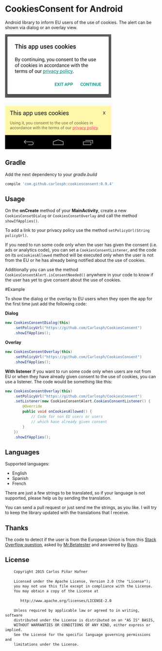 # CookiesConsent for Android

Android library to inform EU users of the use of cookies. The alert can be shown via dialog or an overlay view.

![Screenshot of the dialog](screenshot.png)

![Screenshot of the overlay](overlay_screenshot.png)

## Gradle

Add the next dependency to your *gradle.build*
```groovy
compile 'com.github.carlosph:cookiesconsent:0.9.4'
```

## Usage

On the **onCreate** method of your **MainActivity**, create a new ```CookiesConsetDialog``` or ```CookiesConsetOverlay``` and call the method ```showIfApplies()```.

To add a link to your privacy policy use the method ```setPolicyUrl(String policyUrl)```.

If you need to run some code only when the user has given the consent (i.e. ads or analytics code), you can set a ```CookiesConsentListener```, and the code on its ```onCookiesAllowed``` method will be executed only when the user is not from the EU or he has already being notified about the use of cookies.

Additionally you can use the method ```CookiesConsentAlert.isConsentNeeded()```  anywhere in your code to know if the user has yet to give consent about the use of cookies.

#Example

To show the dialog or the overlay to EU users when they open the app for the first time just add the following code:

**Dialog**
```java
new CookiesConsentDialog(this)
	.setPolicyUrl("https://github.com/Carlosph/CookiesConsent")
	.showIfApplies();
```

**Overlay**
```java
new CookiesConsentOverlay(this)
	.setPolicyUrl("https://github.com/Carlosph/CookiesConsent")
	.showIfApplies();
```

**With listener**
If you want to run some code only when users are not from EU or when they have already given consent to the use of cookies, you can use a listener. The code would be something like this:
```java
new CookiesConsentOverlay(this)
    .setPolicyUrl("https://github.com/Carlosph/CookiesConsent")
    .setListener(new CookiesConsentAlert.CookiesConsentListener() {
        @Override
        public void onCookiesAllowed() {
			// Code for non EU users or users
			// which have already given consent
        }
    })
    .showIfApplies();
```


## Languages
Supported languages:
* English
* Spanish
* French
 
There are just a few strings to be translated, so if your language is not supported, please help us by sending the translation.

You can send a pull request or just send me the strings, as you like. I will try to keep the library updated with the translations that I receive.

## Thanks

The code to detect if the user is from the European Union is from this [Stack Overflow question](http://stackoverflow.com/questions/31739347/android-eu-cookie-law), asked by [Mr.Betatester](http://stackoverflow.com/users/2235837/mr-betatester) and answered by [Ruyo](http://stackoverflow.com/users/5240952/ruyo).

## License

```
    Copyright 2015 Carlos Piñar Hafner

    Licensed under the Apache License, Version 2.0 (the "License");
    you may not use this file except in compliance with the License.
    You may obtain a copy of the License at

       http://www.apache.org/licenses/LICENSE-2.0

    Unless required by applicable law or agreed to in writing, software
    distributed under the License is distributed on an "AS IS" BASIS,
    WITHOUT WARRANTIES OR CONDITIONS OF ANY KIND, either express or implied.
    See the License for the specific language governing permissions and
    limitations under the License.
    
```
